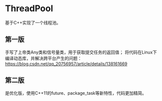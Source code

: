 # ThreadPool
基于C++实现了一个线程池。
## 第一版
手写了上帝类Any类和信号量类，用于获取提交任务的返回值；
将代码在Linux下编译动态库，并解决跨平台产生的问题：https://blog.csdn.net/qq_20756957/article/details/138161669

## 第二版
是优化版，使用C++11的future、package_task等新特性，代码更加精简。

